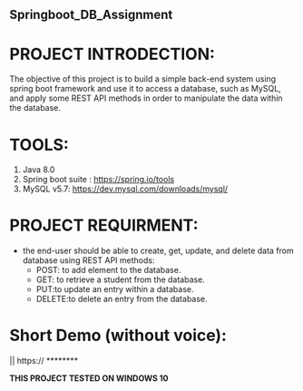 ## Springboot_DB_Assignment ##
# PROJECT INTRODECTION: 
The objective of this project is to build a simple back-end system using spring boot framework and use it to access a database, such as MySQL, and apply some REST API methods in order to manipulate the data within the database.

# TOOLS:
1. Java 8.0
2. Spring boot suite : https://spring.io/tools
3. MySQL v5.7: https://dev.mysql.com/downloads/mysql/


# PROJECT REQUIRMENT:
* the end-user should be able to create, get, update, and delete data from database using REST API methods:
  * POST: to add element to the database.
  * GET: to retrieve a student from the database.
  * PUT:to update an entry within a database.
  * DELETE:to delete an entry from the database.
# Short Demo (without voice): 
  || https:// ********
  
**THIS PROJECT TESTED ON WINDOWS 10**
